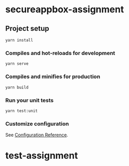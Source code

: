 # secureappbox-assignment

## Project setup
```
yarn install
```

### Compiles and hot-reloads for development
```
yarn serve
```

### Compiles and minifies for production
```
yarn build
```

### Run your unit tests
```
yarn test:unit
```

### Customize configuration
See [Configuration Reference](https://cli.vuejs.org/config/).
# test-assignment
